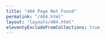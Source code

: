 ```yaml
---
title: "404 Page Not Found"
permalink: "/404.html"
layout: "layouts/404.html"
eleventyExcludeFromCollections: true
---
```

